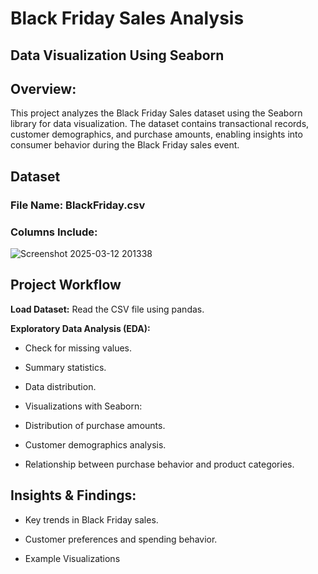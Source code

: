 # **Black Friday Sales Analysis**
## Data Visualization Using Seaborn

## **Overview:**

This project analyzes the Black Friday Sales dataset using the Seaborn library for data visualization. The dataset contains transactional records, customer demographics, and purchase amounts, enabling insights into consumer behavior during the Black Friday sales event.

## **Dataset**

### **File Name:** BlackFriday.csv

### **Columns Include:**

![Screenshot 2025-03-12 201338](https://github.com/user-attachments/assets/c3a3113c-7eb0-4f3c-8bed-b56b64315556)

## **Project Workflow**

**Load Dataset:** Read the CSV file using pandas.

**Exploratory Data Analysis (EDA):**

* Check for missing values.

* Summary statistics.

* Data distribution.

* Visualizations with Seaborn:

* Distribution of purchase amounts.

* Customer demographics analysis.

* Relationship between purchase behavior and product categories.

## **Insights & Findings:**

* Key trends in Black Friday sales.

* Customer preferences and spending behavior.

* Example Visualizations
